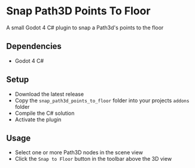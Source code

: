 # Snap Path3D Points To Floor
 A small Godot 4 C# plugin to snap a Path3d's points to the floor

## Dependencies
- Godot 4 C#

## Setup
- Download the latest release
- Copy the `snap_path3d_points_to_floor` folder into your projects `addons` folder
- Compile the C# solution
- Activate the plugin

## Usage
- Select one or more Path3D nodes in the scene view
- Click the `Snap to Floor` button in the toolbar above the 3D view